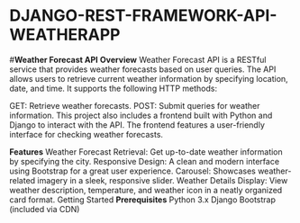 # DJANGO-REST-FRAMEWORK-API-WEATHERAPP
#**Weather Forecast API**
**Overview**
Weather Forecast API is a RESTful service that provides weather forecasts based on user queries. The API allows users to retrieve current weather information by specifying location, date, and time. It supports the following HTTP methods:

GET: Retrieve weather forecasts.
POST: Submit queries for weather information.
This project also includes a frontend built with Python and Django to interact with the API. The frontend features a user-friendly interface for checking weather forecasts.

**Features**
Weather Forecast Retrieval: Get up-to-date weather information by specifying the city.
Responsive Design: A clean and modern interface using Bootstrap for a great user experience.
Carousel: Showcases weather-related imagery in a sleek, responsive slider.
Weather Details Display: View weather description, temperature, and weather icon in a neatly organized card format.
Getting Started
**Prerequisites**
Python 3.x
Django
Bootstrap (included via CDN)
